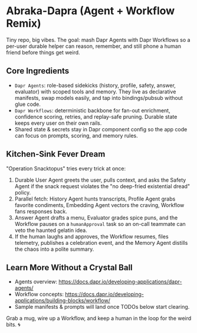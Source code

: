 Abraka-Dapra (Agent + Workflow Remix)
====================================

Tiny repo, big vibes. The goal: mash Dapr Agents with Dapr Workflows so a per-user durable helper can reason, remember, and still phone a human friend before things get weird.

Core Ingredients
----------------
- `Dapr Agents`: role-based sidekicks (history, profile, safety, answer, evaluator) with scoped tools and memory. They live as declarative manifests, swap models easily, and tap into bindings/pubsub without glue code.
- `Dapr Workflows`: deterministic backbone for fan-out enrichment, confidence scoring, retries, and replay-safe pruning. Durable state keeps every user on their own rails.
- Shared state & secrets stay in Dapr component config so the app code can focus on prompts, scoring, and memory rules.

Kitchen-Sink Fever Dream
------------------------
"Operation Snacktopus" tries every trick at once:
1. Durable User Agent greets the user, pulls context, and asks the Safety Agent if the snack request violates the "no deep-fried existential dread" policy.
2. Parallel fetch: History Agent hunts transcripts, Profile Agent grabs favorite condiments, Embedding Agent vectors the craving, Workflow fans responses back.
3. Answer Agent drafts a menu, Evaluator grades spice puns, and the Workflow pauses on a `humanApproval` task so an on-call teammate can veto the haunted gelatin idea.
4. If the human laughs and approves, the Workflow resumes, files telemetry, publishes a celebration event, and the Memory Agent distills the chaos into a polite summary.

Learn More Without a Crystal Ball
---------------------------------
- Agents overview: https://docs.dapr.io/developing-applications/dapr-agents/
- Workflow concepts: https://docs.dapr.io/developing-applications/building-blocks/workflow/
- Sample manifests & prompts will land once TODOs below start clearing.

Grab a mug, wire up a Workflow, and keep a human in the loop for the weird bits. 🌀
